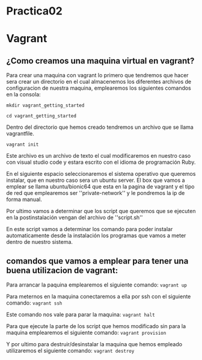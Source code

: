 # Practica02

# Vagrant 

## ¿Como creamos una maquina virtual en vagrant?

Para crear una maquina con vagrant lo primero que tendremos que hacer sera crear un directorio en el 
cual almacenemos los diferentes archivos de configuracion de nuestra maquina, emplearemos los siguientes 
comandos en la consola:

``` mkdir vagrant_getting_started ```

``` cd vagrant_getting_started ```

Dentro del directorio que hemos creado tendremos un archivo que se llama vagrantfile.

``` vagrant init ```

Este archivo es un archivo de texto el cual modificaremos en nuestro caso con visual studio code y estara escrito con el idioma de
programación Ruby.

En el siguiente espacio seleccionaremos el sistema operativo que queremos instalar, que en nuestro caso sera un ubuntu server.
El box que vamos a emplear se llama ubuntu/bionic64 que esta en la pagina de vagrant y el tipo de red que emplearemos ser ''private-network''
y le pondremos la ip de forma manual.

Por ultimo vamos a determinar que los script que queremos que se ejecuten en la postinstalación vengan del archivo de ''script.sh''

En este script vamos a determinar los comando para poder instalar automaticamente desde la instalación los programas que vamos a meter dentro de nuestro sistema.

## comandos que vamos a emplear para tener una buena utilizacion de vagrant:

Para arrancar la paquina emplearemos el siguiente comando:
```vagrant up```

Para meternos en la maquina conectaremos a ella por ssh con el siguiente comando:
```vagrant ssh```

Este comando nos vale para parar la maquina:
```vagrant halt```

Para que ejecute la parte de los script que hemos modificado sin para la maquina emplearemos el siguiente comando:
```vagrant provision```

Y por ultimo para destruir/desinstalar la maquina que hemos empleado utilizaremos el siguiente comando:
```vagrant destroy```
